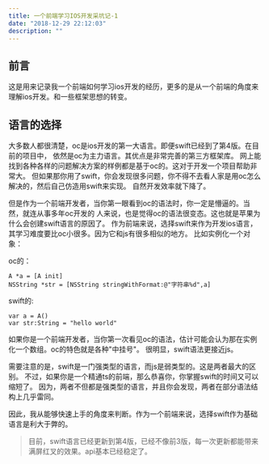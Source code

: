 ```yaml
---
title: 一个前端学习IOS开发采坑记-1
date: "2018-12-29 22:12:03"
description: ""
---
```


## 前言
这是用来记录我一个前端如何学习ios开发的经历，更多的是从一个前端的角度来理解ios开发。和一些框架思想的转变。

## 语言的选择
大多数人都很清楚，oc是ios开发的第一大语言。即便swift已经到了第4版。在目前的项目中，
依然是oc为主力语言。其优点是非常完善的第三方框架库。
网上能找到各种各样的问题解决方案的样例都是基于oc的。这对于开发一个项目帮助非常大。
但如果那你用了swift，你会发现很多问题，你不得不去看人家是用oc怎么解决的，然后自己仿造用swift来实现。
自然开发效率就下降了。

但是作为一个前端开发者，当你第一眼看到oc的语法时，你一定是懵逼的。当然，就连从事多年oc开发的
人来说，也是觉得oc的语法很变态。这也就是苹果为什么会创建swift语言的原因了。
作为前端来说，选择swift来作为开发ios语言，其学习难度要比oc小很多。因为它和js有很多相似的地方。
比如实例化一个对象：

oc的：
```
A *a = [A init]
NSString *str = [NSString stringWithFormat:@"字符串%d",a]
```
swift的:
```
var a = A()
var str:String = "hello world"
```
如果你是一个前端开发者，当你第一次看见oc的语法，估计可能会认为那在实例化一个数组。oc的特色就是各种"中挂号"。
很明显，swift语法更接近js。

需要注意的是，swift是一门强类型的语言，而js是弱类型的。这是两者最大的区别。
不过，如果你是一个精通ts的前端，那么恭喜你，你掌握swift的时间又可以缩短了。
因为，两者不但都是强类型的语言，并且你会发现，两者在部分语法结构上几乎雷同。

因此，我从能够快速上手的角度来判断。作为一个前端来说，选择swift作为基础语言是利大于弊的。

> 目前，swift语言已经更新到第4版，已经不像前3版，每一次更新都能带来满屏红叉的效果。api基本已经稳定了。




